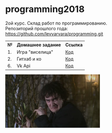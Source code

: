 # programming2018
2ой курс. Склад работ по программированию.  
Репозиторий прошлого года: https://github.com/levvarvara/programming.git

<table>
  <tr>
    <th>№</th>
    <th>Домашнее задание</th>
    <th>Ссылка</th>
  </tr>
  <tr>
    <td>1. <br> </td>
    <td>Игра "виселица" <br> </td>
    <td><a href="https://github.com/levvarvara/programming2018/tree/master/homework1">Код</a> </td>
  </tr>
  <tr>
    <td>2. <br> </td>
    <td>Гитхаб и ко <br> </td>
    <td><a href="https://github.com/levvarvara/programming2018/tree/master/homework2">Код</a> </td>
  </tr>
  <tr>
    <td>6. <br> </td>
    <td>Vk Api <br> </td>
    <td><a href="https://github.com/levvarvara/programming2018/tree/master/homework6">Код</a> </td>
  </tr>
</table>
<img src="./pic.jpg" width="300" height="170">
